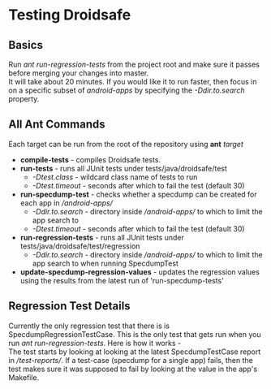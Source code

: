 Testing Droidsafe
================

Basics
------
Run *ant run-regression-tests* from the project root and make sure it passes before merging your changes into master.  
It will take about 20 minutes. If you would like it to run faster, then focus in on a specific subset of *android-apps*
by specifying the *-Ddir.to.search* property.

All Ant Commands
----------------

Each target can be run from the root of the repository using **ant** *target*

* **compile-tests** - compiles Droidsafe tests.
* **run-tests** - runs all JUnit tests under tests/java/droidsafe/test
    - *-Dtest.class* - wildcard class name of tests to run
    - *-Dtest.timeout* - seconds after which to fail the test (default 30)
* **run-specdump-test** - checks whether a specdump can be created for each app in */android-apps/*
    - *-Ddir.to.search* - directory inside */android-apps/* to which to limit the app search to
    - *-Dtest.timeout* - seconds after which to fail the test (default 30)
* **run-regression-tests** - runs all JUnit tests under tests/java/droidsafe/test/regression
    - *-Ddir.to.search* - directory inside */android-apps/* to which to limit the app search to when running SpecdumpTest
* **update-specdump-regression-values** - updates the regression values using the results from the latest run of 'run-specdump-tests'

Regression Test Details
-----------------------

Currently the only regression test that there is is SpecdumpRegressionTestCase. This is the only test that gets run when you run *ant run-regression-tests*. Here is how it works -  
The test starts by looking at looking at the latest SpecdumpTestCase report in */test-reports/*.
If a test-case (specdump for a single app) fails, then the test makes sure it was supposed to fail by looking at the value in the app's Makefile.
